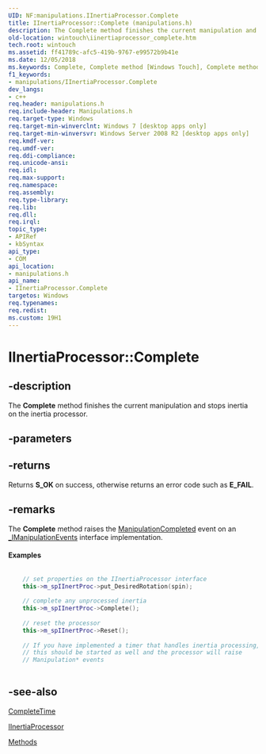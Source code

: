 ```yaml
---
UID: NF:manipulations.IInertiaProcessor.Complete
title: IInertiaProcessor::Complete (manipulations.h)
description: The Complete method finishes the current manipulation and stops inertia on the inertia processor.
old-location: wintouch\iinertiaprocessor_complete.htm
tech.root: wintouch
ms.assetid: ff41789c-afc5-419b-9767-e99572b9b41e
ms.date: 12/05/2018
ms.keywords: Complete, Complete method [Windows Touch], Complete method [Windows Touch],IInertiaProcessor interface, IInertiaProcessor interface [Windows Touch],Complete method, IInertiaProcessor.Complete, IInertiaProcessor::Complete, manipulations/IInertiaProcessor::Complete, wintouch.iinertiaprocessor_complete
f1_keywords:
- manipulations/IInertiaProcessor.Complete
dev_langs:
- c++
req.header: manipulations.h
req.include-header: Manipulations.h
req.target-type: Windows
req.target-min-winverclnt: Windows 7 [desktop apps only]
req.target-min-winversvr: Windows Server 2008 R2 [desktop apps only]
req.kmdf-ver: 
req.umdf-ver: 
req.ddi-compliance: 
req.unicode-ansi: 
req.idl: 
req.max-support: 
req.namespace: 
req.assembly: 
req.type-library: 
req.lib: 
req.dll: 
req.irql: 
topic_type:
- APIRef
- kbSyntax
api_type:
- COM
api_location:
- manipulations.h
api_name:
- IInertiaProcessor.Complete
targetos: Windows
req.typenames: 
req.redist: 
ms.custom: 19H1
---
```


# IInertiaProcessor::Complete


## -description


The <b>Complete</b> method finishes the current manipulation and stops inertia on the inertia processor.


## -parameters






## -returns



Returns <b>S_OK</b> on success, otherwise returns an error code such as <b>E_FAIL</b>.




## -remarks



The <b>Complete</b> method raises the <a href="https://docs.microsoft.com/windows/win32/api/manipulations/nf-manipulations-_imanipulationevents-manipulationcompleted">ManipulationCompleted</a> event	on an <a href="https://docs.microsoft.com/windows/win32/api/manipulations/nn-manipulations-_imanipulationevents">_IManipulationEvents</a> interface implementation.
	 


#### Examples


```cpp

    // set properties on the IInertiaProcessor interface
    this->m_spIInertProc->put_DesiredRotation(spin);    
	 
    // complete any unprocessed inertia
    this->m_spIInertProc->Complete();
	 
    // reset the processor
    this->m_spIInertProc->Reset();		  
	 
    // If you have implemented a timer that handles inertia processing,
    // this should be started as well and the processor will raise
    // Manipulation* events
		  
```





## -see-also




<a href="https://docs.microsoft.com/windows/desktop/api/manipulations/nf-manipulations-iinertiaprocessor-completetime">CompleteTime</a>



<a href="https://docs.microsoft.com/windows/desktop/api/manipulations/nn-manipulations-iinertiaprocessor">IInertiaProcessor</a>



<a href="https://docs.microsoft.com/windows/desktop/wintouch/imanipulationprocessor-methods">Methods</a>
 

 

